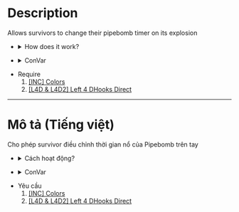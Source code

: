 # Description
Allows survivors to change their pipebomb timer on its explosion

* <details><summary>How does it work?</summary>

    * When holding pipebomb on hand, survivor press <b>[Reload key]</b> to toggle between two timers (1 second and default timer, see convar to change this value)
    * Their pipebomb after that will be adjusted its explosion time
</details>

* <details><summary>ConVar</summary>

  ```
  pipe_bomb_timer_duration: "6" // default explosion time of pipebomb
  ```
</details>

* Require
    1. [[INC] Colors](https://forums.alliedmods.net/showthread.php?t=96831)
    2. [[L4D & L4D2] Left 4 DHooks Direct](https://forums.alliedmods.net/showthread.php?t=321696)
- - - -
# Mô tả (Tiếng việt)
Cho phép survivor điều chỉnh thời gian nổ của Pipebomb trên tay

* <details><summary>Cách hoạt động?</summary>

    * Khi giữ ném pipebomb trên tay, survivor bấm <b>[Nạp đạn]</b> để chuyển đổi giữa 2 thời gian ném (1 giây và thời gian ném mặc định, xem cvar để điều chỉnh thời gian này)
    * Pipebomb khi đó sẽ bị điều chỉnh lại thời gian nổ
</details>

* <details><summary>ConVar</summary>

  ```
  pipe_bomb_timer_duration: "6" // Thời gian nổ mặc định của pipebomb
  ```
</details>

* Yêu cầu
    1. [[INC] Colors](https://forums.alliedmods.net/showthread.php?t=96831)
    2. [[L4D & L4D2] Left 4 DHooks Direct](https://forums.alliedmods.net/showthread.php?t=321696)
